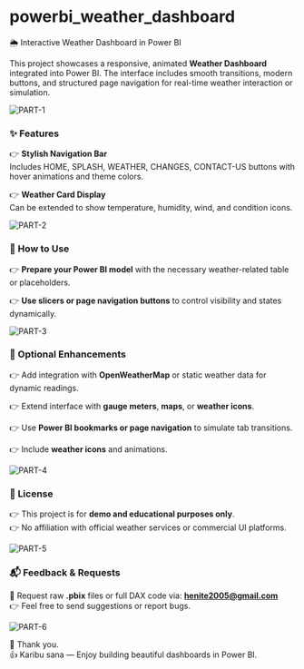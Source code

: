 
# powerbi_weather_dashboard  
🌦️ Interactive Weather Dashboard in Power BI

This project showcases a responsive, animated **Weather Dashboard** integrated into Power BI. 
The interface includes smooth transitions, modern buttons, and structured page navigation for real-time weather interaction or simulation.

![PART-1](https://github.com/user-attachments/assets/578b822c-44d5-4ca1-a1c3-97d7f3d6d635)

### ✨ Features

👉 **Stylish Navigation Bar**  
  Includes HOME, SPLASH, WEATHER, CHANGES, CONTACT-US buttons with hover animations and theme colors.

👉 **Weather Card Display**  
  Can be extended to show temperature, humidity, wind, and condition icons.

![PART-2](https://github.com/user-attachments/assets/da04baf9-9234-47ce-a221-3b5b10170485)

### 🚀 How to Use  
👉 **Prepare your Power BI model** with the necessary weather-related table or placeholders.

👉 **Use slicers or page navigation buttons** to control visibility and states dynamically.

![PART-3](https://github.com/user-attachments/assets/dedd3c14-020c-412d-b4c6-148948a40b1c)

### 🧩 Optional Enhancements  
👉 Add integration with **OpenWeatherMap** or static weather data for dynamic readings.

👉 Extend interface with **gauge meters**, **maps**, or **weather icons**.

👉 Use **Power BI bookmarks or page navigation** to simulate tab transitions.

👉 Include **weather icons** and animations.

![PART-4](https://github.com/user-attachments/assets/f2f0330c-c70b-4a3e-8e9a-d7a472d9e9d7)

### 📄 License  
👉 This project is for **demo and educational purposes only**.  
👉 No affiliation with official weather services or commercial UI platforms.

![PART-5](https://github.com/user-attachments/assets/1de5bc50-8cc9-4177-8a14-7413585189f6)

### 📬 Feedback & Requests  
📧 Request raw **.pbix** files or full DAX code via: **henite2005@gmail.com**  
👉 Feel free to send suggestions or report bugs.

![PART-6](https://github.com/user-attachments/assets/d7fbfddc-a567-48bc-a226-cabf30d2e540)

🙏 Thank you.  
👍 Karibu sana — Enjoy building beautiful dashboards in Power BI.
